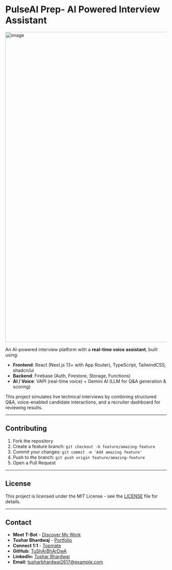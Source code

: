 # PulseAI Prep- AI Powered Interview Assistant 

<img width="1903" height="967" alt="image" src="https://github.com/user-attachments/assets/5b7181f0-2bd2-4c89-a5e1-3b528cc4f0ef" />

An AI-powered interview platform with a **real-time voice assistant**, built using:

- **Frontend**: React (Next.js 13+ with App Router), TypeScript, TailwindCSS, shadcn/ui  
- **Backend**: Firebase (Auth, Firestore, Storage, Functions)  
- **AI / Voice**: VAPI (real-time voice) + Gemini AI (LLM for Q&A generation & scoring)  

This project simulates live technical interviews by combining structured Q&A, voice-enabled candidate interactions, and a recruiter dashboard for reviewing results.

---

## Contributing

1. Fork the repository
2. Create a feature branch: `git checkout -b feature/amazing-feature`
3. Commit your changes: `git commit -m 'Add amazing feature'`
4. Push to the branch: `git push origin feature/amazing-feature`
5. Open a Pull Request

---

## License

This project is licensed under the MIT License - see the [LICENSE](LICENSE) file for details.

---

## Contact
- **Meet T-Bot** - [Discover My Work](https://t-bot-blush.vercel.app/)
- **Tushar Bhardwaj** - [Portfolio](https://tushar-bhardwaj.vercel.app/)
- **Connect 1:1** - [Topmate](https://topmate.io/tusharbhardwaj)
- **GitHub:** [TuShArBhArDwA](https://github.com/TuShArBhArDwA)
- **LinkedIn:** [Tushar Bhardwaj](https://www.linkedin.com/in/bhardwajtushar2004/)
- **Email:** [tusharbhardwaj2617@example.com](mailto:tusharbhardwaj2617@example.com)
